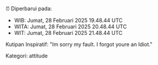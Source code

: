 ⏰ Diperbarui pada:
- WIB: Jumat, 28 Februari 2025 19.48.44 UTC
- WITA: Jumat, 28 Februari 2025 20.48.44 UTC
- WIT: Jumat, 28 Februari 2025 21.48.44 UTC

Kutipan Inspiratif:
"Im sorry my fault. I forgot youre an Idiot."


Kategori: attitude

